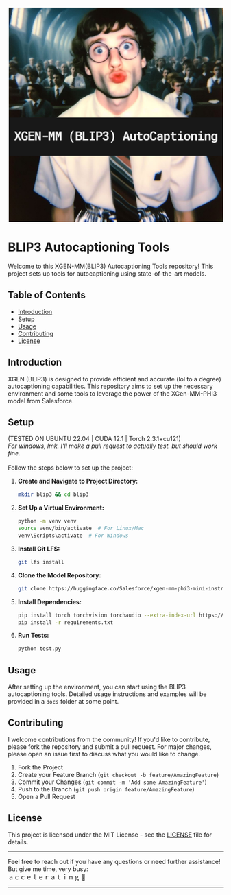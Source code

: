 <p align="center">
  <img src="image.png" alt="Consume-Blip3 Logo" width="500"/>
</p>

# BLIP3 Autocaptioning Tools

Welcome to this XGEN-MM(BLIP3) Autocaptioning Tools repository! This project sets up tools for autocaptioning using state-of-the-art models. 

## Table of Contents

- [Introduction](#introduction)
- [Setup](#setup)
- [Usage](#usage)
- [Contributing](#contributing)
- [License](#license)

## Introduction

XGEN (BLIP3) is designed to provide efficient and accurate (lol to a degree) autocaptioning capabilities. This repository aims to set up the necessary environment and some tools to leverage the power of the XGen-MM-PHI3 model from Salesforce.

## Setup
(TESTED ON UBUNTU 22.04 | CUDA 12.1 | Torch 2.3.1+cu121) <br>
*For windows, lmk. I'll make a pull request to actually test. but should work fine.*
<br><br>
Follow the steps below to set up the project:

1. **Create and Navigate to Project Directory:**
    ```sh
    mkdir blip3 && cd blip3
    ```

2. **Set Up a Virtual Environment:**
    ```sh
    python -m venv venv
    source venv/bin/activate  # For Linux/Mac
    venv\Scripts\activate  # For Windows
    ```

3. **Install Git LFS:**
    ```sh
    git lfs install
    ```

4. **Clone the Model Repository:**
    ```sh
    git clone https://huggingface.co/Salesforce/xgen-mm-phi3-mini-instruct-r-v1
    ```

5. **Install Dependencies:**
    ```sh
    pip install torch torchvision torchaudio --extra-index-url https://download.pytorch.org/whl/cu121
    pip install -r requirements.txt
    ```

6. **Run Tests:**
    ```sh
    python test.py
    ```

## Usage

After setting up the environment, you can start using the BLIP3 autocaptioning tools. Detailed usage instructions and examples will be provided in a `docs` folder at some point.

## Contributing

I welcome contributions from the community! If you'd like to contribute, please fork the repository and submit a pull request. For major changes, please open an issue first to discuss what you would like to change.

1. Fork the Project
2. Create your Feature Branch (`git checkout -b feature/AmazingFeature`)
3. Commit your Changes (`git commit -m 'Add some AmazingFeature'`)
4. Push to the Branch (`git push origin feature/AmazingFeature`)
5. Open a Pull Request

## License

This project is licensed under the MIT License - see the [LICENSE](LICENSE) file for details.

---

Feel free to reach out if you have any questions or need further assistance! But give me time, very busy: 
<br>
ａｃｃｅｌｅｒａｔｉｎｇ 🫡

---